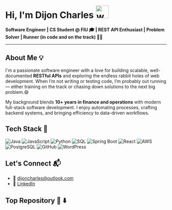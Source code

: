 
# Hi, I'm Dijon Charles <img src="https://em-content.zobj.net/source/noto-emoji-animations/344/waving-hand_1f44b.gif" alt="waving hand" width="40"/>

**Software Engineer | CS Student @ FIU 🎓 | REST API Enthusiast | Problem Solver | Runner (in code and on the track) 🏃‍♂️**

---

## About Me 💡 

I'm a passionate software engineer with a love for building scalable, well-documented **RESTful APIs** and exploring the endless rabbit holes of web development. When I’m not writing or testing code, I’m probably out running — either training on the track or chasing down solutions to the next big problem.😄

My background blends **10+ years in finance and operations** with modern full-stack software development. I enjoy automating processes, crafting backend systems, and bringing efficiency to data-driven workflows.


## Tech Stack 🔧 

![Java](https://img.shields.io/badge/Java-%23ED8B00.svg?style=flat&logo=java&logoColor=white) 
![JavaScript](https://img.shields.io/badge/JavaScript-%23F7DF1E.svg?style=flat&logo=javascript&logoColor=black) 
![Python](https://img.shields.io/badge/Python-%2314354C.svg?style=flat&logo=python&logoColor=white) 
![SQL](https://img.shields.io/badge/SQL-%2300748F.svg?style=flat&logo=postgresql&logoColor=white) 
![Spring Boot](https://img.shields.io/badge/Spring_Boot-%236DB33F.svg?style=flat&logo=spring&logoColor=white) 
![React](https://img.shields.io/badge/React-%2361DAFB.svg?style=flat&logo=react&logoColor=black) 
![AWS](https://img.shields.io/badge/AWS-%23FF9900.svg?style=flat&logo=amazon-aws&logoColor=white) 
![PostgreSQL](https://img.shields.io/badge/PostgreSQL-%23336791.svg?style=flat&logo=postgresql&logoColor=white) 
![GitHub](https://img.shields.io/badge/GitHub-%23121011.svg?style=flat&logo=github&logoColor=white) 
![WordPress](https://img.shields.io/badge/WordPress-%23117AC9.svg?style=flat&logo=wordpress&logoColor=white)

## Let's Connect 📬 
- 📧 [dijoncharles@outlook.com](mailto:dijoncharles@outlook.com)
- 💼 [LinkedIn](https://www.linkedin.com/in/dijoncharlesv)  

## Top Repository 💽 ⬇️
<!--
**Dijon217/Dijon217** is a ✨ _special_ ✨ repository because its `README.md` (this file) appears on your GitHub profile.

Here are some ideas to get you started:

- 🔭 I’m currently working on ...
- 🌱 I’m currently learning ...
- 👯 I’m looking to collaborate on ...
- 🤔 I’m looking for help with ...
- 💬 Ask me about ...
- 📫 How to reach me: ...
- 😄 Pronouns: ...
- ⚡ Fun fact: ...
-->

